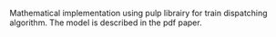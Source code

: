 Mathematical implementation using pulp librairy for train dispatching algorithm. The model is described in the pdf paper.
